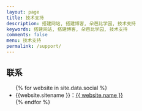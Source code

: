 ```yaml
---
layout: page
title: 技术支持
description: 搭建网站, 搭建博客, 朵芭比学园, 技术支持
keywords: 搭建网站, 搭建博客, 朵芭比学园, 技术支持
comments: false
menu: 技术支持
permalink: /support/
---
```


<!-- 
如果您有搭建网站、博客、软件开发等需求,请发邮件联系我们。
-->


## 联系

<ul>
{% for website in site.data.social %}
<li>{{website.sitename }}：<a href="{{ website.url }}" target="_blank">{{ website.name }}</a></li>
{% endfor %}

<!--  
<li>
微信公众号：<br />
<img style="height:192px;width:192px;border:1px solid lightgrey;" src="{{ assets_base_url }}/assets/images/qrcode.jpg" alt="朵芭比学园" />
</li>
-->

</ul>
